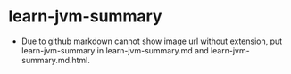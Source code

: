 # learn-jvm-summary
- Due to github markdown cannot show image url without extension, put learn-jvm-summary in learn-jvm-summary.md and learn-jvm-summary.md.html.
